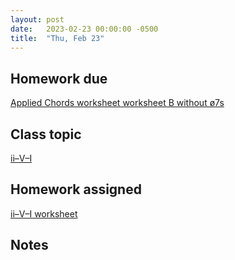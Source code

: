 ```yaml
---
layout: post
date:   2023-02-23 00:00:00 -0500
title:  "Thu, Feb 23"
---
```


## Homework due

[Applied Chords worksheet worksheet B without ø7s](https://viva.pressbooks.pub/openmusictheory/chapter/tonicization/#assignments)

## Class topic

[ii–V–I](https://viva.pressbooks.pub/openmusictheory/chapter/ii-v-i/)

## Homework assigned

[ii–V–I worksheet](https://viva.pressbooks.pub/openmusictheory/chapter/ii-v-i/#assignments)

## Notes

